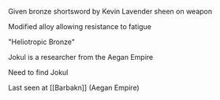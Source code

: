 Given bronze shortsword by Kevin
Lavender sheen on weapon

Modified alloy allowing resistance to fatigue

"Heliotropic Bronze"

Jokul is a researcher from the Aegan Empire

Need to find Jokul

Last seen at [[Barbakn]] (Aegan Empire)

